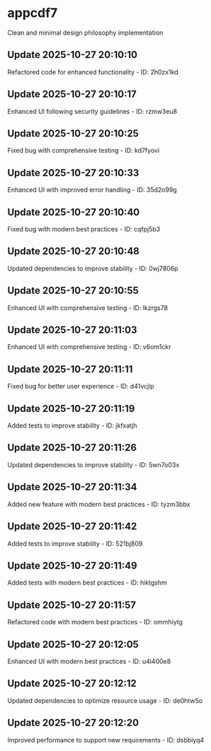 # appcdf7
Clean and minimal design philosophy implementation

## Update 2025-10-27 20:10:10
Refactored code for enhanced functionality - ID: 2h0zx1kd


## Update 2025-10-27 20:10:17
Enhanced UI following security guidelines - ID: rzmw3eu8


## Update 2025-10-27 20:10:25
Fixed bug with comprehensive testing - ID: kd7fyovi


## Update 2025-10-27 20:10:33
Enhanced UI with improved error handling - ID: 35d2o99g


## Update 2025-10-27 20:10:40
Fixed bug with modern best practices - ID: cqfpj5b3


## Update 2025-10-27 20:10:48
Updated dependencies to improve stability - ID: 0wj7806p


## Update 2025-10-27 20:10:55
Enhanced UI with comprehensive testing - ID: lkzrgs78


## Update 2025-10-27 20:11:03
Enhanced UI with comprehensive testing - ID: v6om1ckr


## Update 2025-10-27 20:11:11
Fixed bug for better user experience - ID: d41vcjlp


## Update 2025-10-27 20:11:19
Added tests to improve stability - ID: jkfxatjh


## Update 2025-10-27 20:11:26
Updated dependencies to improve stability - ID: 5wn7o03x


## Update 2025-10-27 20:11:34
Added new feature with modern best practices - ID: tyzm3bbx


## Update 2025-10-27 20:11:42
Added tests to improve stability - ID: 521bj809


## Update 2025-10-27 20:11:49
Added tests with modern best practices - ID: hiktgshm


## Update 2025-10-27 20:11:57
Refactored code with modern best practices - ID: ommhiytg


## Update 2025-10-27 20:12:05
Enhanced UI with modern best practices - ID: u4i400e8


## Update 2025-10-27 20:12:12
Updated dependencies to optimize resource usage - ID: de0htw5o


## Update 2025-10-27 20:12:20
Improved performance to support new requirements - ID: dsbblyq4

